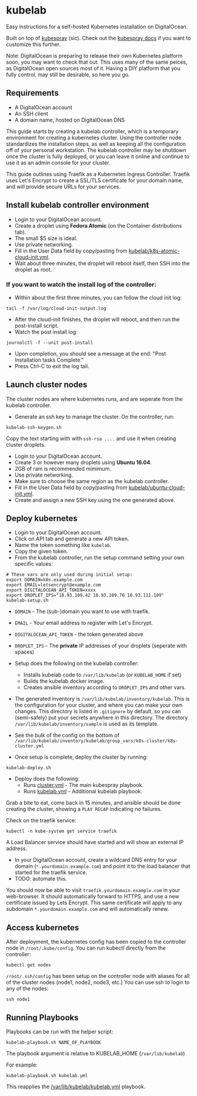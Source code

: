 # kubelab

Easy instructions for a self-hosted Kubernetes installation on
DigitalOcean.

Built on top of
[kubespray](https://github.com/kubernetes-incubator/kubespray/) (sic).
Check out the [kubespray
docs](https://github.com/kubernetes-incubator/kubespray#documents) if
you want to customize this further.

Note: DigitalOcean is preparing to release their own Kubernetes
platform soon, you may want to check that out. This uses many of the
same peices, as DigitalOcean open sources most of it. Having a DIY
platform that you fully control, may still be desirable, so here you
go.

## Requirements

 * A DigitalOcean account
 * An SSH client
 * A domain name, hosted on DigitalOcean DNS

This guide starts by creating a kubelab controller, which is a
temporary environment for creating a kubernetes cluster. Using the
controller node standardizes the installation steps, as well as
keeping all the configuration off of your personal workstation. The
kubelab controller may be shutdown once the cluster is fully deployed,
or you can leave it online and continue to use it as an admin console
for your cluster.

This guide outlines using Traefik as a Kubernetes Ingress
Controller. Traefik uses Let's Encrypt to create a SSL/TLS certificate
for your domain name, and will provide secure URLs for your services.

## Install kubelab controller environment

 - Login to your DigitalOcean account.
 - Create a droplet using **Fedora Atomic** (on the Container distributions tab).
 - The small $5 size is ideal.
 - Use private networking.
 - Fill in the User Data field by copy/pasting from [kubelab/k8s-atomic-cloud-init.yml](https://raw.githubusercontent.com/EnigmaCurry/kubelab/kubelab/kubelab/k8s-atomic-cloud-init.yml).
 - Wait about three minutes, the droplet will reboot itself, then SSH
   into the droplet as root.

### If you want to watch the install log of the controller:

 - Within about the first three minutes, you can follow the cloud init log:

```
tail -f /var/log/cloud-init-output.log
```

 - After the cloud-init finishes, the droplet will reboot, and then run the
   post-install script.
 - Watch the post install log:

```
journalctl -f --unit post-install
```

 - Upon completion, you should see a message at the end: "Post
  Installation tasks Complete."
 - Press Ctrl-C to exit the log tail.
 
## Launch cluster nodes

The cluster nodes are where kubernetes runs, and are seperate from the kubelab controller.

 - Generate an ssh key to manage the cluster. On the controller, run:

```
kubelab-ssh-keygen.sh
```

Copy the text starting with with `ssh-rsa ....` and use it when
creating cluster droplets.

 - Login to your DigitalOcean account.
 - Create 3 or however many droplets using **Ubuntu 16.04**.
 - 2GB of ram is recommended mimimum.
 - Use private networking.
 - Make sure to choose the same region as the kubelab controller.
 - Fill in the User Data field by copy/pasting from
   [kubelab/ubuntu-cloud-init.yml](https://raw.githubusercontent.com/EnigmaCurry/kubelab/kubelab/kubelab/ubuntu-cloud-init.yml).
 - Create and assign a new SSH key using the one generated above.

## Deploy kubernetes

 - Login to your DigitalOcean account.
 - Click on API tab and generate a new API token.
 - Name the token something like `kubelab`.
 - Copy the given token.
 - From the kubelab controller, run the setup command setting your own
   specific values:
   
```
# These vars are only used during initial setup:
export DOMAIN=k8s.example.com
export EMAIL=letsencrypt@example.com
export DIGITALOCEAN_API_TOKEN=xxxx
export DROPLET_IPS="10.93.109.42 10.93.109.70 10.93.111.109"
kubelab-setup.sh
```

   - `DOMAIN` - The (sub-)domain you want to use with traefik.
   - `EMAIL` - Your email address to register with Let's Encrypt.
   - `DIGITALOCEAN_API_TOKEN` - the token generated above
   - `DROPLET_IPS` - The **private** IP addresses of your droplets (seperate with spaces)

 - Setup does the following on the kubelab controller:
   - Installs kubelab code to `/var/lib/kubelab` (or `KUBELAB_HOME` if set)
   - Builds the kubelab docker image.
   - Creates ansible inventory according to `DROPLET_IPS` and other vars.
 - The generated inventory is `/var/lib/kubelab/inventory/kubelab`.
   This is the configuration for your cluster, and where you can make
   your own changes. This directory is listed in `.gitignore` by
   default, so you can (semi-safely) put your secrets anywhere in this
   directory. The directory `/var/lib/kubelab/inventory/sample` is
   used as its template.
 - See the bulk of the config on the bottom of
   `/var/lib/kubelab/inventory/kubelab/group_vars/k8s-cluster/k8s-cluster.yml`
 - Once setup is complete, deploy the cluster by running:

```
kubelab-deploy.sh
```
 - Deploy does the following:
   - Runs [cluster.yml](cluster.yml) - The main kubespray playbook.
   - Runs [kubelab.yml](kubelab.yml) - Additional kubelab playbook.

Grab a bite to eat, come back in 15 minutes, and ansible should be done
creating the cluster, showing a `PLAY RECAP` indicating no failures.

Check on the traefik service:

```
kubectl -n kube-system get service traefik
```

A Load Balancer service should have started and will show an external
IP address.

 - In your DigitalOcean account, create a wildcard DNS entry for your
   domain (`*.yourdomain.example.com`) and point it to the load
   balancer that started for the traefik service.
 - TODO: automate this.

You should now be able to visit `traefik.yourdomain.example.com` in
your web-browser. It should automatically forward to HTTPS, and use a
new certificate issued by Lets Encrypt. This same certificate will
apply to any subdomain `*.yourdomain.example.com` and will
automatically renew.

## Access kubernetes

After deployment, the kubernetes config has been copied to the
controller node in `/root/.kube/config`. You can run kubectl directly
from the controller:

```
kubectl get nodes
```

`/root/.ssh/config` has been setup on the controller node with aliases
for all of the cluster nodes (node1, node2, node3, etc.) You can use
ssh to login to any of the nodes:

```
ssh node1
```

## Running Playbooks

Playbooks can be run with the helper script:

```
kubelab-playbook.sh NAME_OF_PLAYBOOK
```

The playbook argument is relative to KUBELAB_HOME (`/var/lib/kubelab`)

For example:

```
kubelab-playbook.sh kubelab.yml
```

This reapplies the [/var/lib/kubelab/kubelab.yml](kubelab.yml) playbook.
